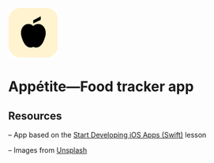 ![alt text](https://github.com/amandalui/food-app-ios/blob/master/Images/app-icon-rounded.png?raw=true)
# Appétite—Food tracker app


## Resources
– App based on the [Start Developing iOS Apps (Swift)](https://developer.apple.com/library/archive/referencelibrary/GettingStarted/DevelopiOSAppsSwift/) lesson

– Images from [Unsplash](https://unsplash.com)
